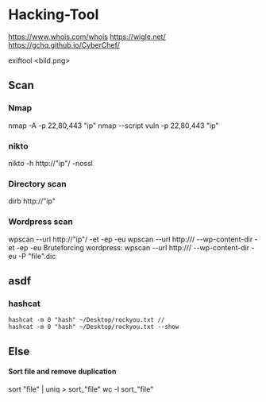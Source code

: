 ﻿# Hacking-Tool
https://www.whois.com/whois
https://wigle.net/
https://gchq.github.io/CyberChef/

exiftool <bild.png>

## Scan
### Nmap
  nmap -A -p 22,80,443 "ip"
  nmap --script vuln -p 22,80,443 "ip"
### nikto
  nikto -h http://"ip"/ -nossl
### Directory scan
  dirb http://"ip"
### Wordpress scan
  wpscan --url http://"ip"/ -et -ep -eu 
  wpscan --url http://<ip>/ --wp-content-dir -et -ep -eu
Bruteforcing wordpress:
  wpscan --url http://<ip>/ --wp-content-dir -eu -P "file".dic

## asdf
  ### hashcat
    hashcat -m 0 "hash" ~/Desktop/rockyou.txt //
    hashcat -m 0 "hash" ~/Desktop/rockyou.txt --show


  
## Else

#### Sort file and remove duplication
  sort "file" | uniq > sort_"file"
  wc -l sort_"file"
